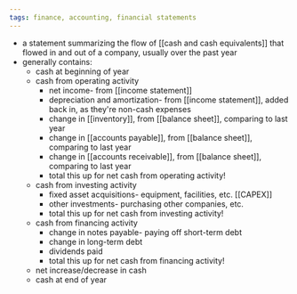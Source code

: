 ```yaml
---
tags: finance, accounting, financial statements
---
```


- a statement summarizing the flow of [[cash and cash equivalents]] that flowed in and out of a company, usually over the past year
- generally contains:
	- cash at beginning of year
	- cash from operating activity
		- net income- from [[income statement]]
		- depreciation and amortization- from [[income statement]], added back in, as they're non-cash expenses
		- change in [[inventory]], from [[balance sheet]], comparing to last year
		- change in [[accounts payable]], from [[balance sheet]], comparing to last year
		- change in [[accounts receivable]], from [[balance sheet]], comparing to last year
		- total this up for net cash from operating activity!
	- cash from investing activity
		- fixed asset acquisitions- equipment, facilities, etc. [[CAPEX]]
		- other investments- purchasing other companies, etc.
		- total this up for net cash from investing activity!
	- cash from financing activity
		- change in notes payable- paying off short-term debt
		- change in long-term debt
		- dividends paid
		- total this up for net cash from financing activity!
	- net increase/decrease in cash
	- cash at end of year